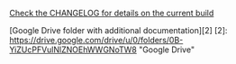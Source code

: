 [Check the CHANGELOG for details on the current build][1]

[1]: https://gitlab.com/MaresmeGames/Eon_Project/blob/master/CHANGELOG.md "Changelog"



[Google Drive folder with additional documentation][2]
[2]: https://drive.google.com/drive/u/0/folders/0B-YiZUcPFVulNlZNOEhWWGNoTW8 "Google Drive"
